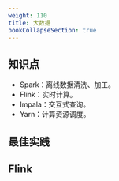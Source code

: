 ```yaml
---
weight: 110
title: 大数据
bookCollapseSection: true
---
```


## 知识点

- Spark：离线数据清洗、加工。
- Flink：实时计算。
- Impala：交互式查询。
- Yarn：计算资源调度。

## 最佳实践



## Flink